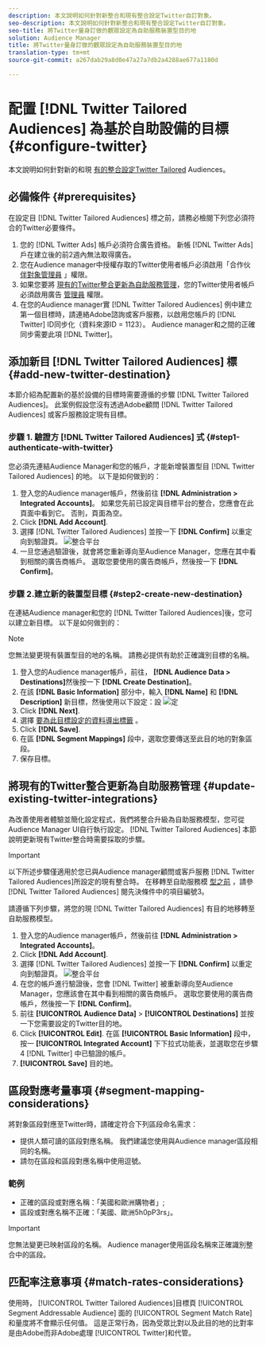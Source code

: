 ```yaml
---
description: 本文說明如何針對新整合和現有整合設定Twitter自訂對象。
seo-description: 本文說明如何針對新整合和現有整合設定Twitter自訂對象。
seo-title: 將Twitter量身訂做的觀眾設定為自助服務裝置型目的地
solution: Audience Manager
title: 將Twitter量身訂做的觀眾設定為自助服務裝置型目的地
translation-type: tm+mt
source-git-commit: a267dab29a8d0e47a27a7db2a4288ae677a1180d

---
```



# 配置 [!DNL Twitter Tailored Audiences] 為基於自助設備的目標 {#configure-twitter}

本文說明如何針對新的和現 [有的整合設定Twitter Tailored](https://business.twitter.com/en/targeting/tailored-audiences.html) Audiences。

## 必備條件 {#prerequisites}

在設定目 [!DNL Twitter Tailored Audiences] 標之前，請務必檢閱下列您必須符合的Twitter必要條件。

1. 您的 [!DNL Twitter Ads] 帳戶必須符合廣告資格。 新帳 [!DNL Twitter Ads] 戶在建立後的前2週內無法取得廣告。
1. 您在Audience manager中授權存取的Twitter使用者帳戶必須啟用「合作伙 [伴對象管理員](https://business.twitter.com/en/help/troubleshooting/multi-user-login-faq.html#accesslevels) 」權限。
1. 如果您要將 [現有的Twitter整合更新為自助服務管理](#update-existing-twitter-integrations)，您的Twitter使用者帳戶必須啟用廣告 [管理員](https://business.twitter.com/en/help/troubleshooting/multi-user-login-faq.html#accesslevels) 權限。
1. 在您的Audience manager實 [!DNL Twitter Tailored Audiences] 例中建立第一個目標時，請連絡Adobe諮詢或客戶服務，以啟用您帳戶的 [!DNL Twitter] ID同步化（資料來源ID = 1123）。 Audience manager和之間的正確同步需要此項 [!DNL Twitter]。

## 添加新目 [!DNL Twitter Tailored Audiences] 標 {#add-new-twitter-destination}

本節介紹為配置新的基於設備的目標時需要遵循的步驟 [!DNL Twitter Tailored Audiences]。 此案例假設您沒有透過Adobe顧問 [!DNL Twitter Tailored Audiences] 或客戶服務設定現有目標。

### 步驟 1. 驗證方 [!DNL Twitter Tailored Audiences] 式 {#step1-authenticate-with-twitter}

您必須先連結Audience Manager和您的帳戶，才能新增裝置型目 [!DNL Twitter Tailored Audiences] 的地。 以下是如何做到的：

1. 登入您的Audience manager帳戶，然後前往 **[!DNL Administration > Integrated Accounts]**。 如果您先前已設定與目標平台的整合，您應會在此頁面中看到它。 否則，頁面為空。
2. Click **[!DNL Add Account]**.
3. 選擇 [!DNL Twitter Tailored Audiences] 並按一下 **[!DNL Confirm]** 以重定向到驗證頁。                     ![整合平台](assets/dbd-integrated-platforms.png)
4. 一旦您通過驗證後，就會將您重新導向至Audience Manager，您應在其中看到相關的廣告商帳戶。 選取您要使用的廣告商帳戶，然後按一下 **[!DNL Confirm]**。

### 步驟 2.建立新的裝置型目標 {#step2-create-new-destination}

在連結Audience manager和您的 [!DNL Twitter Tailored Audiences]後，您可以建立新目標。 以下是如何做到的：

>[!NOTE]
>
>您無法變更現有裝置型目的地的名稱。 請務必提供有助於正確識別目標的名稱。

1. 登入您的Audience manager帳戶，前往， **[!DNL Audience Data > Destinations]**&#x200B;然後按一下 **[!DNL Create Destination]**。
2. 在該 **[!DNL Basic Information]** 部分中，輸入 **[!DNL Name]** 和 **[!DNL Description]** 新目標，然後使用以下設定：設 ![定](assets/dbd-new-basic.png)
3. Click **[!DNL Next]**.
4. 選擇 [要為此目標設定的資料導出標籤](/help/using/features/data-export-controls.md#controls-labels) 。
5. Click **[!DNL Save]**.
6. 在區 **[!DNL Segment Mappings]** 段中，選取您要傳送至此目的地的對象區段。
7. 保存目標。

## 將現有的Twitter整合更新為自助服務管理 {#update-existing-twitter-integrations}

為改善使用者體驗並簡化設定程式，我們將整合升級為自助服務模型，您可從Audience Manager UI自行執行設定。 [!DNL Twitter Tailored Audiences] 本節說明更新現有Twitter整合時需要採取的步驟。

>[!IMPORTANT]
>
>以下所述步驟僅適用於您已與Audience manager顧問或客戶服務 [!DNL Twitter Tailored Audiences]所設定的現有整合時。
> 在移轉至自助服務模 [型之前](#prerequisites) ，請參 [!DNL Twitter Tailored Audiences] 閱先決條件中的項目編號3。

請遵循下列步驟，將您的現 [!DNL Twitter Tailored Audiences] 有目的地移轉至自助服務模型。

1. 登入您的Audience manager帳戶，然後前往 **[!DNL Administration > Integrated Accounts]**。
2. Click **[!DNL Add Account]**.
3. 選擇 [!DNL Twitter Tailored Audiences] 並按一下 **[!DNL Confirm]** 以重定向到驗證頁。 ![整合平台](assets/dbd-integrated-platforms.png)
4. 在您的帳戶進行驗證後，您會 [!DNL Twitter] 被重新導向至Audience Manager，您應該會在其中看到相關的廣告商帳戶。 選取您要使用的廣告商帳戶，然後按一下 **[!DNL Confirm]**。
5. 前往 **[!UICONTROL Audience Data]** &gt; **[!UICONTROL Destinations]** 並按一下您需要設定的Twitter目的地。
6. Click **[!UICONTROL Edit]**. 在區 **[!UICONTROL Basic Information]** 段中，按一 **[!UICONTROL Integrated Account]** 下下拉式功能表，並選取您在步驟4 [!DNL Twitter] 中已驗證的帳戶。
7. **[!UICONTROL Save]** 目的地。

<!-- ## Validating the Migration to Self-Service Administration {#migration-validation}

The complete migration of existing [!DNL Twitter] integrations to self-service administration can take up to 7 days. Once the migration is complete, Audience Manager shows you a notification in the UI.

You will also see a new set of audiences in your [!DNL Twitter] account, with their names prefixed by [[!DNL Adobe DMP Audience]]. Please allow up to 7 days for the audience population to be completely backfilled. Once the migration is complete, you should use these new audiences instead of the old ones. -->

## 區段對應考量事項 {#segment-mapping-considerations}

將對象區段對應至Twitter時，請確定符合下列區段命名需求：

* 提供人類可讀的區段對應名稱。 我們建議您使用與Audience manager區段相同的名稱。
* 請勿在區段和區段對應名稱中使用逗號。

### 範例

* 正確的區段或對應名稱：「美國和歐洲購物者」;
* 區段或對應名稱不正確：「美國、歐洲5h0pP3rs」。

>[!IMPORTANT]
>
>您無法變更已映射區段的名稱。 Audience manager使用區段名稱來正確識別整合中的區段。

## 匹配率注意事項 {#match-rates-considerations}

使用時， [!UICONTROL Twitter Tailored Audiences]目標頁 [!UICONTROL Segment Addressable Audience] 面的 [!UICONTROL Segment Match Rate] 和量度將不會顯示任何值。 這是正常行為，因為受眾比對以及此目的地的比對率是由Adobe而非Adobe處理 [!UICONTROL Twitter]和代管。
